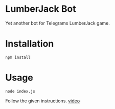 # LumberJack Bot

Yet another bot for Telegrams LumberJack game.

# Installation

```
npm install
```

# Usage

```
node index.js
```

Follow the given instructions.  [video](https://www.youtube.com/watch?v=i0kVMZMS1LE)
